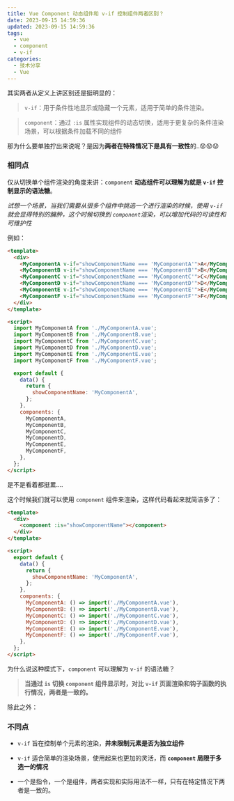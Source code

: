 ```yaml
---
title: Vue Component 动态组件和 v-if 控制组件两者区别？
date: 2023-09-15 14:59:36
updated: 2023-09-15 14:59:36
tags:
  - vue
  - component
  - v-if
categories:
  - 技术分享
  - Vue
---
```


其实两者从定义上讲区别还是挺明显的：

> `v-if`：用于条件性地显示或隐藏一个元素，适用于简单的条件渲染。

> `component`：通过 `:is` 属性实现组件的动态切换，适用于更复杂的条件渲染场景，可以根据条件加载不同的组件

那为什么要单独拧出来说呢？是因为**两者在特殊情况下是具有一致性**的..😟😟😟

<!-- more -->

### 相同点

仅从切换单个组件渲染的角度来讲：`component` **动态组件可以理解为就是 `v-if` 控制显示的语法糖**。

_试想一个场景，当我们需要从很多个组件中挑选一个进行渲染的时候，使用 `v-if` 就会显得特别的臃肿，这个时候切换到 `component`渲染，可以增加代码的可读性和可维护性_

例如：

```html
<template>
  <div>
    <MyComponentA v-if="showComponentName === 'MyComponentA'">A</MyComponentA>
    <MyComponentB v-if="showComponentName === 'MyComponentB'">B</MyComponentB>
    <MyComponentC v-if="showComponentName === 'MyComponentC'">C</MyComponentC>
    <MyComponentD v-if="showComponentName === 'MyComponentD'">D</MyComponentD>
    <MyComponentE v-if="showComponentName === 'MyComponentE'">E</MyComponentE>
    <MyComponentF v-if="showComponentName === 'MyComponentF'">F</MyComponentF>
  </div>
</template>

<script>
  import MyComponentA from './MyComponentA.vue';
  import MyComponentB from './MyComponentB.vue';
  import MyComponentC from './MyComponentC.vue';
  import MyComponentD from './MyComponentD.vue';
  import MyComponentE from './MyComponentE.vue';
  import MyComponentF from './MyComponentF.vue';

  export default {
    data() {
      return {
        showComponentName: 'MyComponentA',
      };
    },
    components: {
      MyComponentA,
      MyComponentB,
      MyComponentC,
      MyComponentD,
      MyComponentE,
      MyComponentF,
    },
  };
</script>
```

是不是看着都挺累....

这个时候我们就可以使用 `component` 组件来渲染，这样代码看起来就简洁多了：

```html
<template>
  <div>
    <component :is="showComponentName"></component>
  </div>
</template>

<script>
  export default {
    data() {
      return {
        showComponentName: 'MyComponentA',
      };
    },
    components: {
      MyComponentA: () => import('./MyComponentA.vue'),
      MyComponentB: () => import('./MyComponentB.vue'),
      MyComponentC: () => import('./MyComponentC.vue'),
      MyComponentD: () => import('./MyComponentD.vue'),
      MyComponentE: () => import('./MyComponentE.vue'),
      MyComponentF: () => import('./MyComponentF.vue'),
    },
  };
</script>
```

为什么说这种模式下，`component` 可以理解为 `v-if` 的语法糖？

> **当通过 `is` 切换 `component` 组件显示时，对比 `v-if` 页面渲染和钩子函数的执行情况，两者是一致的。**

除此之外：

### 不同点

- `v-if` 旨在控制单个元素的渲染，**并未限制元素是否为独立组件**

- `v-if` 适合简单的渲染场景，使用起来也更加的灵活，而 **`component` 局限于多选一的情况**

- 一个是指令，一个是组件，两者实现和实际用法不一样，只有在特定情况下两者是一致的。
